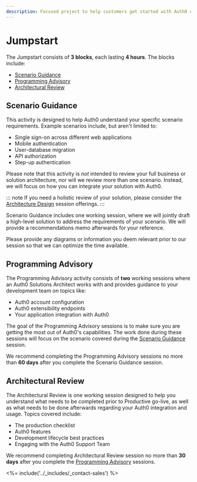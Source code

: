 ```yaml
---
description: Focused project to help customers get started with Auth0 during their first year.
---
```


# Jumpstart

The Jumpstart consists of **3 blocks**, each lasting **4 hours**. The blocks include:

* [Scenario Guidance](#scenario-guidance)
* [Programming Advisory](#programming-advisory)
* [Architectural Review](#architectural-review)

## Scenario Guidance

This activity is designed to help Auth0 understand your specific scenario requirements. Example scenarios include, but aren't limited to:

* Single sign-on across different web applications
* Mobile authentication
* User-database migration
* API authorization
* Step-up authentication

Please note that this activity is *not* intended to review your full business or solution architecture, nor will we review more than one scenario. Instead, we will focus on how you can integrate your solution with Auth0.

::: note
If you need a holistic review of your solution, please consider the [Architecture Design](/services/architectural-design) session offerings.
:::

Scenario Guidance includes one working session, where we will jointly draft a high-level solution to address the requirements of your scenario. We will provide a recommendations memo afterwards for your reference.

Please provide any diagrams or information you deem relevant prior to our session so that we can optimize the time available.

## Programming Advisory

The Programming Advisory activity consists of **two** working sessions where an Auth0 Solutions Architect works with and provides guidance to your development team on topics like:

* Auth0 account configuration
* Auth0 extensibility endpoints
* Your application integration with Auth0

The goal of the Programming Advisory sessions is to make sure you are getting the most out of Auth0's capabilities. The work done during these sessions will focus on the scenario covered during the [Scenario Guidance](#scenario-guidance) session.

We recommend completing the Programming Advisory sessions no more than **60 days** after you complete the Scenario Guidance session.

## Architectural Review

The Architectural Review is one working session designed to help you understand what needs to be completed prior to Productive go-live, as well as what needs to be done afterwards regarding your Auth0 integration and usage. Topics covered include:

* The production checklist
* Auth0 features 
* Development lifecycle best practices
* Engaging with the Auth0 Support Team

We recommend completing Architectural Review session no more than **30 days** after you complete the [Programming Advisory](#programming-advisory) sessions.
 
<%= include('../_includes/_contact-sales') %>
